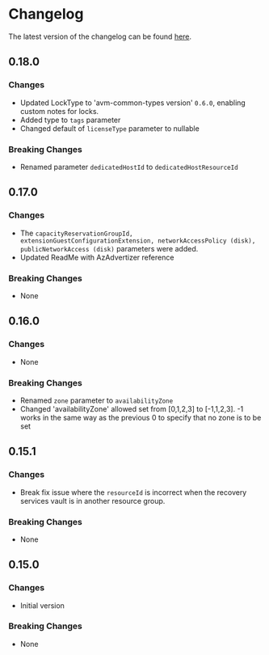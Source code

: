 # Changelog

The latest version of the changelog can be found [here](https://github.com/Azure/bicep-registry-modules/blob/main/avm/res/compute/virtual-machine/CHANGELOG.md).

## 0.18.0

### Changes

- Updated LockType to 'avm-common-types version' `0.6.0`, enabling custom notes for locks.
- Added type to `tags` parameter
- Changed default of `licenseType` parameter to nullable

### Breaking Changes

- Renamed parameter `dedicatedHostId` to `dedicatedHostResourceId`

## 0.17.0

### Changes

- The `capacityReservationGroupId, extensionGuestConfigurationExtension, networkAccessPolicy (disk), publicNetworkAccess (disk)` parameters were added.
- Updated ReadMe with AzAdvertizer reference

### Breaking Changes

- None

## 0.16.0

### Changes

- None

### Breaking Changes

- Renamed `zone` parameter to `availabilityZone`
- Changed 'availabilityZone' allowed set from [0,1,2,3] to [-1,1,2,3]. -1 works in the same way as the previous 0 to specify that no zone is to be set


## 0.15.1

### Changes

- Break fix issue where the `resourceId` is incorrect when the recovery services vault is in another resource group.

### Breaking Changes

- None

## 0.15.0

### Changes

- Initial version

### Breaking Changes

- None
